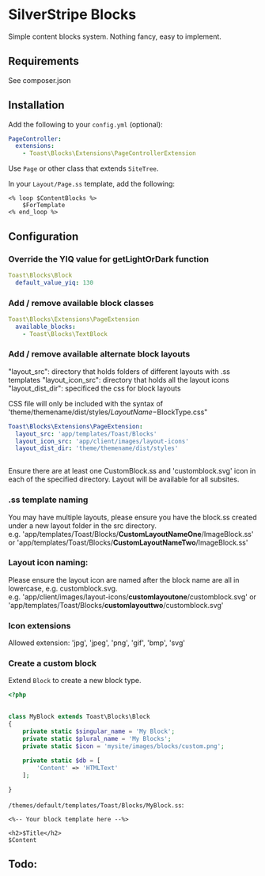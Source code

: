 # SilverStripe Blocks 

Simple content blocks system. Nothing fancy, easy to implement.

## Requirements

See composer.json

## Installation

Add the following to your `config.yml` (optional):

```yaml
PageController:
  extensions:
    - Toast\Blocks\Extensions\PageControllerExtension
```

Use `Page` or other class that extends `SiteTree`.

In your `Layout/Page.ss` template, add the following:

```silverstripe
<% loop $ContentBlocks %>
    $ForTemplate
<% end_loop %>
```

## Configuration

### Override the YIQ value for getLightOrDark function
```yaml
Toast\Blocks\Block
  default_value_yiq: 130
```

### Add / remove available block classes

```yaml
Toast\Blocks\Extensions\PageExtension
  available_blocks:
    - Toast\Blocks\TextBlock
```

### Add / remove available alternate block layouts

"layout_src": directory that holds folders of different layouts with .ss templates
"layout_icon_src": directory that holds all the layout icons
"layout_dist_dir": specificed the css for block layouts

CSS file will only be included with the syntax of 'theme/themename/dist/styles/$LayoutName-$BlockType.css"

```yaml
Toast\Blocks\Extensions\PageExtension:
  layout_src: 'app/templates/Toast/Blocks'
  layout_icon_src: 'app/client/images/layout-icons'
  layout_dist_dir: 'theme/themename/dist/styles'
  
```

Ensure there are at least one CustomBlock.ss and 'customblock.svg' icon in each of the specified directory.
Layout will be available for all subsites.

### .ss template naming
You may have multiple layouts, please ensure you have the block.ss created under a new layout folder in the src directory.   
e.g. 'app/templates/Toast/Blocks/**CustomLayoutNameOne**/ImageBlock.ss' 
or  'app/templates/Toast/Blocks/**CustomLayoutNameTwo**/ImageBlock.ss' 

### Layout icon naming:
Please ensure the layout icon are named after the block name are all in lowercase, e.g. customblock.svg.   
e.g. 'app/client/images/layout-icons/**customlayoutone**/customblock.svg' 
or  'app/templates/Toast/Blocks/**customlayouttwo**/customblock.svg' 

### Icon extensions
Allowed extension: 'jpg', 'jpeg', 'png', 'gif', 'bmp', 'svg'

### Create a custom block

Extend `Block` to create a new block type.

```php
<?php
 

class MyBlock extends Toast\Blocks\Block
{
    private static $singular_name = 'My Block';
    private static $plural_name = 'My Blocks';
    private static $icon = 'mysite/images/blocks/custom.png';
    
    private static $db = [
        'Content' => 'HTMLText'
    ];

}
```

`/themes/default/templates/Toast/Blocks/MyBlock.ss`:

```silverstripe
<%-- Your block template here --%>

<h2>$Title</h2>
$Content
```

## Todo:

